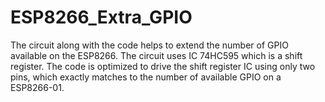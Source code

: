 # ESP8266_Extra_GPIO
The circuit along with the code helps to extend the number of GPIO available on the ESP8266. The circuit uses IC 74HC595 which is a shift register. The code is optimized to drive the shift register IC using only two pins, which exactly matches to the number of available GPIO on a ESP8266-01.
